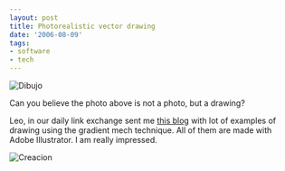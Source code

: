 ```yaml
---
layout: post
title: Photorealistic vector drawing
date: '2006-08-09'
tags:
- software
- tech
---
```


![Dibujo][2]

Can you believe the photo above is not a photo, but a drawing?

Leo, in our daily link exchange sent me [this blog][1] with lot of examples of drawing using the gradient mech technique. All of them are made with Adobe Illustrator. I am really impressed.

![Creacion][3]

[1]: http://basangpanaginip.blogspot.com/2006/07/worlds-most-photorealistic-vector-art.html  
 [2]: http://static.flickr.com/75/201539687_cdb0332495_m_d.jpg  
 [3]: http://tn3-2.deviantart.com/fs8/300W/i/2005/361/2/9/Steps_Angel_by_I_evermind.jpg

